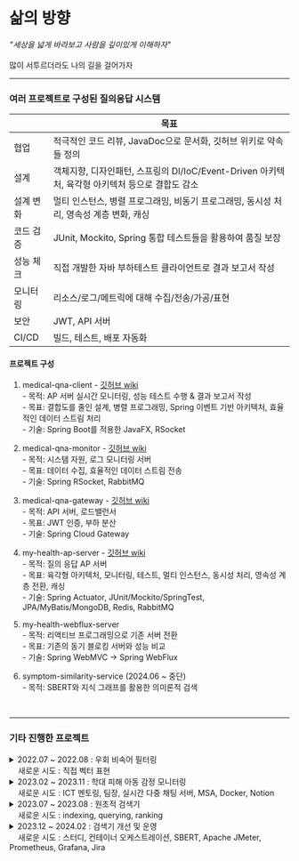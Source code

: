 # 삶의 방향
_"세상을 넓게 바라보고 사람을 깊이있게 이해하자"_
<br> <br> 많이 서투르더라도 나의 길을 걸어가자
<hr> 

### 여러 프로젝트로 구성된 질의응답 시스템 
||목표|
|-|-|
|협업| 적극적인 코드 리뷰, JavaDoc으로 문서화, 깃허브 위키로 약속들 정의|
|설계| 객체지향, 디자인패턴, 스프링의 DI/IoC/Event-Driven 아키텍처, 육각형 아키텍처 등으로 결합도 감소|
|설계 변화| 멀티 인스턴스, 병렬 프로그래밍, 비동기 프로그래밍, 동시성 처리, 영속성 계층 변화, 캐싱|
|코드 검증| JUnit, Mockito, Spring 통합 테스트들을 활용하여 품질 보장|
|성능 체크| 직접 개발한 자바 부하테스트 클라이언트로 결과 보고서 작성|
|모니터링| 리소스/로그/메트릭에 대해 수집/전송/가공/표현|
|보안| JWT, API 서버|
|CI/CD| 빌드, 테스트, 배포 자동화|

#### 프로젝트 구성
1. medical-qna-client - [깃허브 wiki](https://github.com/Does-It-Matters/medical-qna-client/wiki)
<br>- 목적: AP 서버 실시간 모니터링, 성능 테스트 수행 & 결과 보고서 작성 
<br>- 목표: 결합도를 줄인 설계, 병렬 프로그래밍, Spring 이벤트 기반 아키텍처, 효율적인 데이터 스트림 처리
<br>- 기술: Spring Boot를 적용한 JavaFX, RSocket

3. medical-qna-monitor - [깃허브 wiki](https://github.com/Does-It-Matters/medical-qna-monitor/wiki)
<br>- 목적: 시스템 자원, 로그  모니터링 서버 
<br>- 목표: 데이터 수집, 효율적인 데이터 스트림 전송
<br>- 기술: Spring RSocket, RabbitMQ

3. medical-qna-gateway - [깃허브 wiki](https://github.com/Does-It-Matters/medical-qna-gateway/wiki)
<br>- 목적: API 서버, 로드밸런서 
<br>- 목표: JWT 인증, 부하 분산
<br>- 기술: Spring Cloud Gateway
  
4. my-health-ap-server - [깃허브 wiki](https://github.com/Does-It-Matters/my-health-block-ap-server/wiki)
<br>- 목적: 질의 응답 AP 서버
<br>- 목표: 육각형 아키텍처, 모니터링, 테스트, 멀티 인스턴스, 동시성 처리, 영속성 계층 전환, 캐싱
<br>- 기술: Spring Actuator, JUnit/Mockito/SpringTest, JPA/MyBatis/MongoDB, Redis, RabbitMQ
  
5. my-health-webflux-server 
<br>- 목적: 리액티브 프로그래밍으로 기존 서버 전환 
<br>- 목표: 기존의 동기 블로킹 서버와 성능 비교
<br>- 기술: Spring WebMVC -> Spring WebFlux
  
6. symptom-similarity-service (2024.06 ~ 중단)
<br>- 목적: SBERT와 지식 그래프를 활용한 의미론적 검색

<br>

---

### 기타 진행한 프로젝트
<details>
  <summary> 2022.07 ~ 2022.08 : 우회 비속어 필터링 <br> &nbsp;&nbsp;&nbsp; 새로운 시도 : 직접 벡터 표현 </summary>

|항목| 내용|
|----|-----|
|목표|벡터에 대한 이해|
|개요| 비속어 집합 내 단어와 유사한 우회 표현 탐지 모듈 개발|
|핵심 내용| 1) 모양이 유사한 음소, 기호, 숫자 등을 유사한 벡터로 표현 <br> 2) 학습 모델을 활용하지 않고 직접 벡터로 표현<br>3) 코사인 유사도로 비속어 유사도 판단|
|예시| [1, 0.5, 0.5, 0.5, 0, 0, 0,  ..., 0] -> ㅇ <br> [0.5, 1, 0.5, 0.5, 0, 0, 0,  ..., 0] -> 0|
</details>

<details>
  <summary> 2023.02 ~ 2023.11 : 학대 피해 아동 감정 모니터링 <br> &nbsp;&nbsp;&nbsp; 새로운 시도 : ICT 멘토링, 팀장, 실시간 다중 채팅 서버, MSA, Docker, Notion </summary>

|항목| 내용|
|----|-----|
|목표| 자연어 처리 학습 모델을 활용해서 사회에 도움이 되는 팀 프로젝트 기획, 개발, 협업 |
|개요| - 아동<br> chat gpt 모델과 채팅 <br><br> - 전문가<br> 감성 분석 모델이 아동의 채팅을 분석한 결과를 모니터링<br> 필요시 아동과 채팅 상담|
|수행 내용| 1) MSA 고려한 백엔드 설계 <br> 2) NestJS, Flask 활용하여 서버 구현 <br> 3) Redis, Socket.io 활용하여 다중 채팅 서버 구현 <br> 4) Docker로 컨테이너 이미지 빌드 |
|서버<br>(서비스)| 메인 서버(API 서버), 감성 분석 서버, 챗봇 채팅 서버, 아동과 전문가 채팅 서버|
|언어| TypeScript, JavaScript, Python|
|기타| MySQL, TypeORM, Notion, GitLab|
</details>

<details>
  <summary> 2023.07 ~ 2023.08 : 원초적 검색기 <br> &nbsp;&nbsp;&nbsp; 새로운 시도 : indexing, querying, ranking </summary>

|항목| 내용|
|----|-----|
|목표|검색엔진에 대한 이해|
|개요| 형태소를 바탕으로 검색하는 원초적인 검색기 |
|수행 내용| 1) indexing: 문서 테이블과 형태소 기반 역색인 테이블에 저장 <br> 2) querying: 형태소 기반으로 사용자 검색 문장(쿼리) 분석 <br> 3) ranking: 찾은 문서들 중 TF-IDF와 벡터 거리 계산으로 사용자 쿼리와 관련도 계산|
|서버<br>(서비스)| 메인 서버, 형태소 분석 서버, ranking 서버|
|언어| TypeScript, Python|
|기타| NestJS, Flask, MySQL|
|참고 도서|'검색을 위한 딥러닝' 토마소 테오필리 저|
</details>

<details>
  <summary> 2023.12 ~ 2024.02 : 검색기 개선 및 운영 <br> &nbsp;&nbsp;&nbsp; 새로운 시도 : 스터디, 컨테이너 오케스트레이션, SBERT, Apache JMeter, Prometheus, Grafana, Jira </summary>

|항목| 내용|
|----|-----|
|목표|안정적 서버 운용|
|개요| 1) 기존 원초적 검색기에 SBERT 적용 <br> 2) 가용성을 위한 컨테이너 운영, 모니터링, 부하 테스트 <br> 2) 스터디식으로 공유(Jira, Notion)|
|수행 내용| 1) SBERT: 사용자 쿼리와 문서를 TF-IDF가 아닌 문맥 의미로 임베딩 <br> 2) 컨테이너: 도커로 이미지 빌드, Rancher Desktop로 운영 <br> 3) 모니터링: Prometheus, Grafana로 메트릭 모니터링 <br> 4) 부하 테스트: Apache JMeter로 사용자 요청 테스트 <br> 5) 스터디: 다양한 관심 분야(NLP, 컨테이너 등), 프로젝트 진행 상황 공유 |
|참고 도서|'쿠버네티스 교과서' 엘튼 스톤맨 저|
</details>

